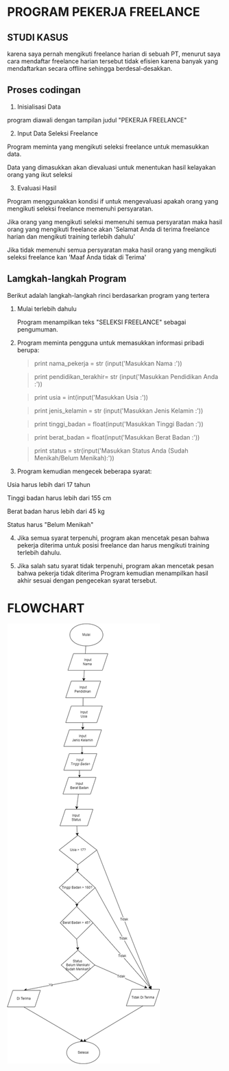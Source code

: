 # PROGRAM PEKERJA FREELANCE

## STUDI KASUS 
karena saya pernah mengikuti freelance harian di sebuah PT, menurut saya cara mendaftar freelance harian tersebut tidak efisien karena banyak yang mendaftarkan secara offline sehingga berdesal-desakkan.

## Proses codingan

1. Inisialisasi Data

program diawali dengan tampilan judul "PEKERJA FREELANCE"

2. Input Data Seleksi Freelance

Program meminta yang mengikuti seleksi freelance untuk memasukkan data.

Data yang dimasukkan akan dievaluasi untuk menentukan hasil kelayakan orang yang ikut seleksi

3. Evaluasi Hasil

Program menggunakkan kondisi if untuk mengevaluasi apakah orang yang mengikuti seleksi freelance memenuhi persyaratan.

Jika orang yang mengikuti seleksi memenuhi semua persyaratan maka hasil orang yang mengikuti freelance akan 'Selamat Anda di terima freelance harian dan mengikuti training terlebih dahulu'

Jika tidak memenuhi semua persyaratan maka hasil orang yang mengikuti seleksi freelance kan 'Maaf Anda tidak di Terima'

## Lamgkah-langkah Program 

Berikut adalah langkah-langkah rinci berdasarkan program yang tertera

1. Mulai terlebih dahulu

    Program menampilkan teks "SELEKSI FREELANCE" sebagai pengumuman.

2. Program meminta pengguna untuk memasukkan informasi pribadi berupa:
    >print nama_pekerja = str (input('Masukkan Nama :'))

    >print pendidikan_terakhir= str (input('Masukkan Pendidikan Anda :'))

    >print usia = int(input('Masukkan Usia :'))

    >print jenis_kelamin = str (input('Masukkan Jenis Kelamin :'))

    >print tinggi_badan = float(input('Masukkan Tinggi Badan :'))

    >print berat_badan = float(input('Masukkan Berat Badan :'))

    >print status = str(input('Masukkan Status Anda (Sudah Menikah/Belum Menikah):')) 

3. Program kemudian mengecek beberapa syarat:

Usia harus lebih dari 17 tahun

Tinggi badan harus lebih dari 155 cm

Berat badan harus lebih dari 45 kg

Status harus "Belum Menikah"

4. Jika semua syarat terpenuhi, program akan mencetak pesan bahwa pekerja diterima untuk posisi 
freelance dan harus mengikuti training terlebih dahulu.

5. Jika salah satu syarat tidak terpenuhi, program akan mencetak pesan bahwa pekerja tidak diterima
Program kemudian menampilkan hasil akhir sesuai dengan pengecekan syarat tersebut.


# FLOWCHART

![flowchart](freelance.png)
